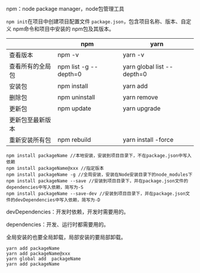 npm：node package manager，node包管理工具



`npm init`在项目中创建项目配置文件 `package.json`，包含项目名称、版本、自定义 npm命令和项目中安装的 npm包及其版本。





|                  | npm                   | yarn                       |
| ---------------- | --------------------- | -------------------------- |
| 查看版本         | npm -v                | yarn -v                    |
| 查看所有的全局包 | npm list -g --depth=0 | yarn global list --depth=0 |
| 安装包           | npm install           | yarn add                   |
| 删除包           | npm uninstall         | yarn remove                |
| 更新包           | npm update            | yarn upgrade               |
| 更新包至最新版本 |                       |                            |
| 重新安装所有包   | npm rebuild           | yarn install -force        |




```shell
npm install packageName //本地安装，安装到项目目录下，不在package.json中写入依赖
npm install packageName@xxx //指定版本
npm install packageName -g //全局安装，安装在Node安装目录下的node_modules下
npm install packageName --save //安装到项目目录下，并在package.json文件的dependencies中写入依赖，简写为-S
npm install packageName --save-dev //安装到项目目录下，并在package.json文件的devDependencies中写入依赖，简写为-D
```

devDependencies：开发时依赖，开发时需要用的。

dependencies：开发、运行时都需要用的。



全局安装的也要全局卸载，局部安装的要局部卸载。



```shell
yarn add packageName
yarn add packageName@xxx
yarn global add  packageName
yarn add packageName 
```

